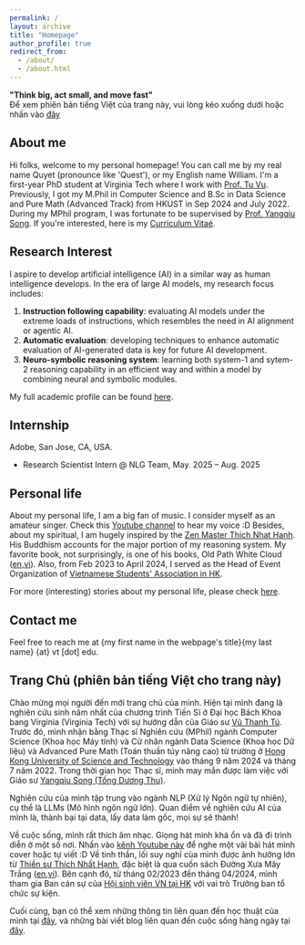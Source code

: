 ```yaml
---
permalink: / 
layout: archive
title: "Homepage"
author_profile: true
redirect_from:
  - /about/
  - /about.html
---
```


**"Think big, act small, and move fast"**\
Để xem phiên bản tiếng Việt của trang này, vui lòng kéo xuống dưới hoặc nhấn vào [đây](https://dovanquyet.github.io/#trang-chủ-phiên-bản-tiếng-việt-cho-trang-này)

<!-- > I am open to supervising UG students who are academically strong, highly motivated, and having a decent AI-coding skill (Python, Pytorch, and Huggingface Transformers are preferred). If you are interested in NLP and want to collaborate with me, feel free to contact and send your CV + Unofficial Transcript to me via email.  -->


About me
---

Hi folks, welcome to my personal homepage! You can call me by my real name Quyet (pronounce like 'Quest'), or my English name William. I'm a first-year PhD student at Virginia Tech where I work with [Prof. Tu Vu](https://tuvllms.github.io/). Previously, I got my M.Phil in Computer Science and B.Sc in Data Science and Pure Math (Advanced Track) from HKUST in Sep 2024 and July 2022. During my MPhil program, I was fortunate to be supervised by [Prof. Yangqiu Song](https://www.cse.ust.hk/~yqsong/).
If you're interested, here is my [Curriculum Vitaé](https://dovanquyet.github.io/files/DoVanQuyet_CV_full.pdf).

Research Interest
---

I aspire to develop artificial intelligence (AI) in a similar way as human intelligence develops. In the era of large AI models, my research focus includes:
<!-- From my viewpoint, data is everything in AI. Methodologies are not magic but stems from data and use data to train AI models. Thus, my research fully focuses on data. -->

1. **Instruction following capability**: evaluating AI models under the extreme loads of instructions, which resembles the need in AI alignment or agentic AI.
1. **Automatic evaluation**: developing techniques to enhance automatic evaluation of AI-generated data is key for future AI development.
1. **Neuro-symbolic reasoning system**: learning both system-1 and sytem-2 reasoning capability in an efficient way and within a model by combining neural and symbolic modules.

My full academic profile can be found [here](https://dovanquyet.github.io/academic).


Internship
---
Adobe, San Jose, CA, USA.
* Research Scientist Intern @ NLG Team, May. 2025 – Aug. 2025


Personal life
---

About my personal life, I am a big fan of music. I consider myself as an amateur singer. Check this [Youtube channel](https://www.youtube.com/channel/UCw0K4xQPwp8wZp6rkWRcTCg) to hear my voice :D Besides, about my spiritual, I am hugely inspired by the [Zen Master Thich Nhat Hanh](https://plumvillage.org/thich-nhat-hanh/). His Buddhism accounts for the major portion of my reasoning system. My favorite book, not surprisingly, is one of his books, Old Path White Cloud ([en](https://terebess.hu/zen/mesterek/Thich%20Nhat%20Hanh%20-%20Old%20Path%20White%20Clouds.pdf),[vi](https://thuvienhoasen.org/images/file/3GfDvp1G0QgQAHtP/duong-xua-may-trang.pdf)). Also, from Feb 2023 to April 2024, I served as the Head of Event Organization of [Vietnamese Students' Association in HK](https://www.facebook.com/profile.php?id=100087606602683).

For more (interesting) stories about my personal life, please check [here](https://dovanquyet.github.io/posts/vi/chuyen-hang-ngay).


Contact me
---

Feel free to reach me at {my first name in the webpage's title}{my last name} {at} vt [dot] edu.


Trang Chủ (phiên bản tiếng Việt cho trang này)
---

Chào mừng mọi người đến mới trang chủ của mình. Hiện tại mình đang là nghiên cứu sinh năm nhất của chương trình Tiến Sĩ ở Đại học Bách Khoa bang Virginia (Virginia Tech) với sự hướng dẫn của Giáo sư [Vũ Thanh Tú](https://tuvllms.github.io/). Trước đó, mình nhận bằng Thạc sĩ Nghiên cứu (MPhil) ngành Computer Science (Khoa học Máy tính) và Cử nhân ngành Data Science (Khoa học Dữ liệu) và Advanced Pure Math (Toán thuần túy nâng cao) từ trường ở [Hong Kong University of Science and Technology](https://hkust.edu.hk/) vào tháng 9 năm 2024 và tháng 7 năm 2022. Trong thời gian học Thạc sĩ, mình may mắn được làm việc với Giáo sư [Yangqiu Song (Tống Dương Thu)](https://www.cse.ust.hk/~yqsong/).

Nghiên cứu của mình tập trung vào ngành NLP (Xử lý Ngôn ngữ tự nhiên), cụ thể là LLMs (Mô hình ngôn ngữ lớn). Quan điểm về nghiên cứu AI của mình là, thành bại tại data, lấy data làm gốc, mọi sự sẽ thành!

Về cuộc sống, mình rất thích âm nhạc. Giọng hát mình khá ổn và đã đi trình diễn ở một số nơi. Nhấn vào [kênh Youtube này](https://www.youtube.com/channel/UCw0K4xQPwp8wZp6rkWRcTCg) để nghe một vài bài hát mình cover hoặc tự viết :D Về tinh thần, lối suy nghĩ của mình được ảnh hưởng lớn từ [Thiền sư Thích Nhất Hạnh](https://plumvillage.org/thich-nhat-hanh/), đặc biệt là qua cuốn sách Đường Xưa Mây Trắng ([en](https://terebess.hu/zen/mesterek/Thich%20Nhat%20Hanh%20-%20Old%20Path%20White%20Clouds.pdf),[vi](https://thuvienhoasen.org/images/file/3GfDvp1G0QgQAHtP/duong-xua-may-trang.pdf)). Bên cạnh đó, từ tháng 02/2023 đến tháng 04/2024, mình tham gia Ban cán sự của [Hội sinh viên VN tại HK](https://www.facebook.com/profile.php?id=100087606602683) với vai trò Trưởng ban tổ chức sự kiện.

Cuối cùng, bạn có thể xem những thông tin liên quan đến học thuật của mình tại [đây](https://dovanquyet.github.io/academic), và những bài viết blog liên quan đến cuộc sống hàng ngày tại [đây](https://dovanquyet.github.io/posts/vi/chuyen-hang-ngay).
